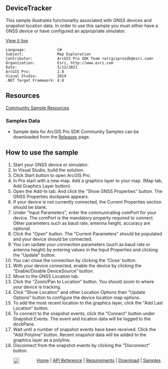 ## DeviceTracker

<!-- TODO: Write a brief abstract explaining this sample -->
This sample illustrates functionality associated with GNSS devices and snapshot location data. In order to use this sample you must either have a GNSS device or have configured an appropriate simulator.   
  


<a href="http://pro.arcgis.com/en/pro-app/sdk/" target="_blank">View it live</a>

<!-- TODO: Fill this section below with metadata about this sample-->
```
Language:              C#
Subject:               Map Exploration
Contributor:           ArcGIS Pro SDK Team <arcgisprosdk@esri.com>
Organization:          Esri, http://www.esri.com
Date:                  5/12/2021
ArcGIS Pro:            2.8
Visual Studio:         2019
.NET Target Framework: 4.8
```

## Resources

[Community Sample Resources](https://github.com/Esri/arcgis-pro-sdk-community-samples#resources)

### Samples Data

* Sample data for ArcGIS Pro SDK Community Samples can be downloaded from the [Releases](https://github.com/Esri/arcgis-pro-sdk-community-samples/releases) page.  

## How to use the sample
<!-- TODO: Explain how this sample can be used. To use images in this section, create the image file in your sample project's screenshots folder. Use relative url to link to this image using this syntax: ![My sample Image](FacePage/SampleImage.png) -->
1. Start your GNSS device or simulator.   
1. In Visual Studio, build the solution.  
1. Click Start button to open ArcGIS Pro.  
1. In Pro start with a new map.  Add a graphics layer to your map. (Map tab, Add Graphics Layer button).   
1. Open the Add-In tab. And click the "Show GNSS Properties" button. The GNSS Properties dockpane appears.   
1. If your device is not currently connected, the Current Properties section should be blank.   
1. Under "Input Parameters", enter the communicating comPort for your device. The comPort is the mandatory property required to connect. Other parameters such as baud rate, antenna height, accuracy are optional.    
1. Click the "Open" button. The "Current Parameters" should be populated and your device should be connected.  
1. You can update your connection parameters (such as baud rate or antenna height) by entering values in the Input Properties and clicking the "Update" button.  
1. You can close the connection by clicking the 'Close' button.   
1. With your device connected, enable the device by clicking the "Enable/Disable DeviceSource" button.   
1. Move to the GNSS Location tab.   
1. Click the "Zoom/Pan to Location" button.  You should zoom to where your device is tracking.   
1. Click "Show Location" and other Location Options then "Update Options" button to configure the device location map options.   
1. To add the most recent location to the graphics layer, click the "Add Last Location" button.   
1. To connect to the snapshot events, click the "Connect" button under Snapshot Events.  The event and location data will be logged to the dockPane.   
1. Wait until a number of snapshot events have been received.  Click the "Add Polyline" button.  Recent snapshot data will be added to the graphics layer as a polyline.   
1. Disconnect from the snapshot events by clicking the "Disconnect" button.   
  


<!-- End -->

&nbsp;&nbsp;&nbsp;&nbsp;&nbsp;&nbsp;<img src="https://esri.github.io/arcgis-pro-sdk/images/ArcGISPro.png"  alt="ArcGIS Pro SDK for Microsoft .NET Framework" height = "20" width = "20" align="top"  >
&nbsp;&nbsp;&nbsp;&nbsp;&nbsp;&nbsp;&nbsp;&nbsp;&nbsp;&nbsp;&nbsp;&nbsp;
[Home](https://github.com/Esri/arcgis-pro-sdk/wiki) | <a href="https://pro.arcgis.com/en/pro-app/latest/sdk/api-reference" target="_blank">API Reference</a> | [Requirements](https://github.com/Esri/arcgis-pro-sdk/wiki#requirements) | [Download](https://github.com/Esri/arcgis-pro-sdk/wiki#installing-arcgis-pro-sdk-for-net) | <a href="https://github.com/esri/arcgis-pro-sdk-community-samples" target="_blank">Samples</a>

